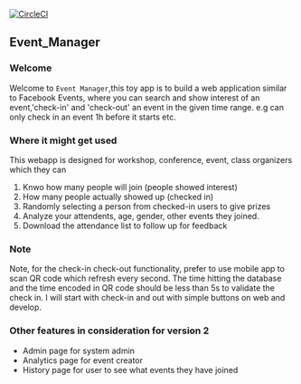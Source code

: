[![CircleCI](https://circleci.com/gh/A-Wei/EventManager.svg?style=shield&circle-token=83ac3e0ae262dbce5653d1aa1d5492045fd0cc10)](https://circleci.com/gh/A-Wei/EventManager)
## Event_Manager

### Welcome
Welcome to `Event Manager`,this toy app is to build a web application similar to Facebook Events, where you can search and show interest of an event,'check-in' and 'check-out' an event in the given time range. e.g can only check in an event 1h before it starts etc.

### Where it might get used
This webapp is designed for workshop, conference, event, class organizers which they can

1. Knwo how many people will join (people showed interest)
2. How many people actually showed up (checked in)
3. Randomly selecting a person from checked-in users to give prizes
4. Analyze your attendents, age, gender, other events they joined.
5. Download the attendance list to follow up for feedback

### Note
Note, for the check-in check-out functionality, prefer to use mobile app to scan QR code which refresh every second. The time hitting the database and the time encoded in QR code should be less than 5s to validate the check in. I will start with check-in and out with simple buttons on web and develop.

### Other features in consideration for version 2
* Admin page for system admin
* Analytics page for event creator
* History page for user to see what events they have joined
